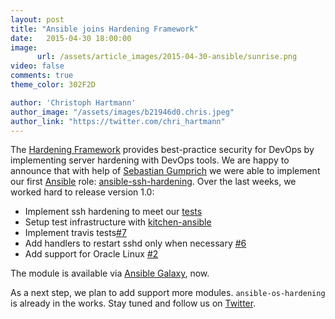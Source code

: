 ```yaml
---
layout: post
title: "Ansible joins Hardening Framework"
date:   2015-04-30 18:00:00
image:
      url: /assets/article_images/2015-04-30-ansible/sunrise.png
video: false
comments: true
theme_color: 302F2D

author: 'Christoph Hartmann'
author_image: "/assets/images/b21946d0.chris.jpeg"
author_link: "https://twitter.com/chri_hartmann"
---
```


The [Hardening Framework](http://dev-sec.io/) provides best-practice security for DevOps by implementing server hardening with DevOps tools. We are happy to announce that with help of [Sebastian Gumprich](https://www.zufallsheld.de) we were able to implement our first [Ansible](http://www.ansible.com) role: [ansible-ssh-hardening](https://github.com/dev-sec/ansible-ssh-hardening/). Over the last weeks, we worked hard to release version 1.0:

 * Implement ssh hardening to meet our [tests](https://github.com/dev-sec/tests-ssh-hardening)
 * Setup test infrastructure with [kitchen-ansible](https://github.com/neillturner/kitchen-ansible)
 * Implement travis tests[#7](https://github.com/dev-sec/ansible-ssh-hardening/issues/7)
 * Add handlers to restart sshd only when necessary [#6](https://github.com/dev-sec/ansible-ssh-hardening/issues/6)
 * Add support for Oracle Linux [#2](https://github.com/dev-sec/ansible-ssh-hardening/issues/2)

The module is available via [Ansible Galaxy](https://galaxy.ansible.com/dev-sec/ssh-hardening/), now. 

As a next step, we plan to add support more modules. `ansible-os-hardening` is already in the works. Stay tuned and follow us on [Twitter](https://twitter.com/hardening_io).
